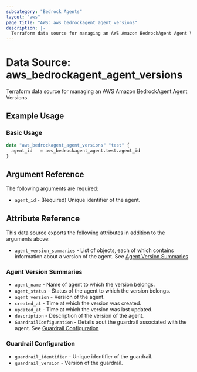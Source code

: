 ```yaml
---
subcategory: "Bedrock Agents"
layout: "aws"
page_title: "AWS: aws_bedrockagent_agent_versions"
description: |-
  Terraform data source for managing an AWS Amazon BedrockAgent Agent Versions.
---
```


# Data Source: aws_bedrockagent_agent_versions

Terraform data source for managing an AWS Amazon BedrockAgent Agent Versions.

## Example Usage

### Basic Usage

```terraform
data "aws_bedrockagent_agent_versions" "test" {
  agent_id   = aws_bedrockagent_agent.test.agent_id
}
```

## Argument Reference

The following arguments are required:

* `agent_id` - (Required) Unique identifier of the agent.

## Attribute Reference

This data source exports the following attributes in addition to the arguments above:

* `agent_version_summaries` - List of objects, each of which contains information about a version of the agent. See [Agent Version Summaries](#agent-version-summaries)

### Agent Version Summaries

* `agent_name` - Name of agent to which the version belongs.
* `agent_status` - Status of the agent to which the version belongs.
* `agent_version` - Version of the agent.
* `created_at` - Time at which the version was created.
* `updated_at` - Time at which the version was last updated.
* `description` - Description of the version of the agent.
* `GuardrailConfiguration` - Details aout the guardrail associated with the agent. See [Guardrail Configuration](#guardrail-configuration)

### Guardrail Configuration

* `guardrail_identifier` - Unique identifier of the guardrail.
* `guardrail_version` - Version of the guardrail.
